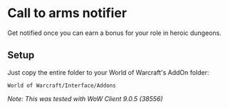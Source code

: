 # Call to arms notifier
Get notified once you can earn a bonus for your role in heroic dungeons.

## Setup
Just copy the entire folder to your World of Warcraft's AddOn folder:
```
World of Warcraft/Interface/Addons
```

*Note: This was tested with WoW Client 9.0.5 (38556)*
